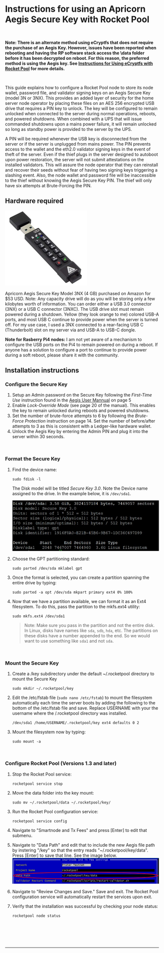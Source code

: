 # Instructions for using an Apricorn Aegis Secure Key with Rocket Pool
<br>

<B>Note: There is an alternate method using eCryptfs that does not require the purchase of an Aegis Key. However, issues have been reported when rebooting and having the RP software stack access the \data folder before it has been decrypted on reboot. For this reason, the preferred method is using the Aegis key. See [Instructions for Using eCryptfs with Rocket Pool](encryptfs.md) for more details. </B> 


<br>

This guide explains how to configure a Rocket Pool node to store its node wallet, password file, and validator signing keys on an Aegis Secure Key (model 3N or 3NX).  This provides an added layer of security for the home server node operator by placing these files on an AES 256 encrypted USB drive that requires a PIN key to unlock.  The key will be configured to remain unlocked when connected to the server during normal operations, reboots, and powered shutdowns.  When combined with a UPS that will issue commanded shutdowns upon a mains power failure, it will remain unlocked so long as standby power is provided to the server by the UPS. 

A PIN will be required whenever the USB key is disconnected from the server or if the server is unplugged from mains power.  The PIN prevents access to the wallet and the eth2.0 validator signing keys in the event of theft of the server.  Even if the thief plugs in the server designed to autoboot upon power restoration, the server will not submit attestations on the installed validators.  This will assure the node operator that they can reinstall and recover their seeds without fear of having two signing keys triggering a slashing event. Also, the node wallet and password file will be inaccessible to the thief without knowing the Aegis Secure Key PIN.  The thief will only have six attempts at Brute-Forcing the PIN.

## Hardware required
![](img/secureKey.jpg)

Apricorn Aegis Secure Key Model 3NX (4 GB) purchased on Amazon for $53 USD. Note: Any capacity drive will do as you will be storing only a few kilobytes worth of information.  You can order either a USB 3.0 connector (3NX) or a USB C connector (3NXC). The USB drive slot must remain powered during a shutdown. Yellow (they look orange to me) colored USB-A ports, and most USB C continue to provide power when the server is turned off. For my use case, I used a 3NX connected to a rear-facing USB C (Thunderbolt) slot on my server via and USB-A to USB-C dongle.

<b> Note for Rasberry Pi4 nodes: </b> I am not yet aware of a mechanism to configure the USB ports on the Pi4 to remain powered on during a reboot. If anyone has a solution to configure a port to continue to provide power during a soft reboot, please share it with the community.  


## Installation instructions

### Configure the Secure Key

1. Setup an Admin password on the Secure Key following the *First-Time Use* instruction found in the [Aegis User Mannual](https://apricorn.com/content/product_pdf/aegis_secure_key/usb_3.0_flash_drive/ask3_manual_configurable_online_2.pdf) on page 5 
1. Enable *Lock-Override Mode* (see page 20 of the manual). This enables the key to remain unlocked during reboots and powered shutdowns.
1. Set the number of brute-force attempts to 6 by following the *Brute-Force Protection* instruction on page 14. Set the number of before/after attempts to 3 as this is consistent with a Ledger-like hardware wallet. 
1. Unlock the Aegis Key by entering the Admin PIN and plug it into the server within 30 seconds.

<br>

### Format the Secure Key


1. Find the device name: 
    ```
    sudo fdisk -l
    ```
    The Disk model will be titled *Secure Key 3.0*. Note the Device name assigned to the drive. In the example below, it is `/dev/sda1`.
    <br>
    
    ![](img/fdisk.jpg)
1. Choose the GPT partitioning standard: 
    ```
    sudo parted /dev/sda mklabel gpt
    ```
1. Once the format is selected, you can create a partition spanning the entire drive by typing: 
    ```
    sudo parted -a opt /dev/sda mkpart primary ext4 0% 100%
    ```
1. Now that we have a partition available, we can format it as an Ext4 filesystem. To do this, pass the partition to the mkfs.ext4 utility: 
    ```
    sudo mkfs.ext4 /dev/sda1
    ```
    > Note: Make sure you pass in the partition and not the entire disk. In Linux, disks have names like `sda`, `sdb`, `hda`, etc. The partitions on these disks have a number appended to the end. So we would want to use something like `sda1` and not `sda`.
 <br>
 
 ### Mount the Secure Key

1. Create a /key subdirectory under the default ~/.rocketpool directory to mount the Secure Key
    ```
    sudo mkdir ~/.rocketpool/key
    ```
1. Edit the /etc/fstab file (`sudo nano /etc/fstab`) to mount the filesystem automatically each time the server boots by adding the following to the bottom of the /etc/fstab file and save. Replace USERNAME with your the username where the /.rocketpool directory was installed.
    ```
   /dev/sda1 /home/USERNAME/.rocketpool/key ext4 defaults 0 2
    ```
1. Mount the filesystem now by typing:
    ```
    sudo mount -a
    ```
<br>

### Configure Rocket Pool (Versions 1.3 and later)

1. Stop the Rocket Pool service:
    ```
    rocketpool service stop
    ```
1. Move the data folder into the key mount:
    ```
    sudo mv ~/.rocketpool/data ~/.rocketpool/key/
    ```

1. Run the Rocket Pool configuration service:
    ```
    rocketpool service config
    ```
    
1. Navigate to "Smartnode and Tx Fees" and press [Enter] to edit that submenu.

1. Navigate to "Data Path" and edit that to include the new Aegis file path by instering "/key" so that the entry reads "~/.rocketpool/key/data". Press [Enter] to save that line.  See the image below.
![](img/settings.jpg)

1. Navigate to "Review Changes and Save." Save and exit. The Rocket Pool configuration service will automatically restart the services upon exit. 

1. Verify that the installation was successful by checking your node status:
    ```
    rocketpool node status
    ```
<br>
<br>
<br>
<br>

***
